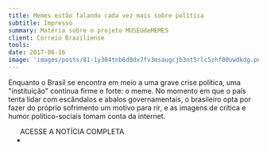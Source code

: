 ```yaml
---
title: Memes estão falando cada vez mais sobre política
subtitle: Impresso
summary: Matéria sobre o projeto MUSEUdeMEMES
client: Correio Braziliense
tools: 
date: 2017-06-16
image: 'images/posts/81-1y304tnb6d0dx7fv3msaugcjb3nt5rlc5zhf00uwdkdg.png'
---
```


Enquanto o Brasil se encontra em meio a uma grave crise política, uma "instituição" continua firme e forte: o meme. No momento em que o país tenta lidar com escândalos e abalos governamentais, o brasileiro opta por fazer do próprio sofrimento um motivo para rir, e as imagens de crítica e humor político-sociais tomam conta da internet.

<div class="post__share"><ul class="share__list list-reset">ACESSE A NOTÍCIA COMPLETA<li class="share__item" style="margin-left: 10px"><a class="share__link share__facebook" style="background: #fa5657" href="http://www.correiobraziliense.com.br/app/noticia/diversao-e-arte/2017/06/20/interna_diversao_arte,603440/meme-sobre-politica.shtml" title="Link" rel="nofollow"><i class="fa-solid fa-link"></i></a></li></ul></div>
<!-- <div class="gallery-box"><div class="gallery"><img src="/clipping/images/example-1.jpg" loading="lazy" alt="Project"><img src="/clipping/images/example-2.jpg" loading="lazy" alt="Project"></div><em>Gallery / <a href="https://www.freepik.com/" target="_blank">Freepic</a></em></div> -->